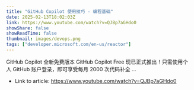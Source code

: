 ```yaml
---
title: "GitHub Copilot 使用技巧 - 编程基础"
date: 2025-02-13T18:02:03Z
link: https://www.youtube.com/watch?v=QJBp7aGHdo0
showShare: false
showReadTime: false
thumbnail: images/devops.png
tags: ["developer.microsoft.com/en-us/reactor"]
---
```

GitHub Copilot 全新免费版本 GitHub Copilot Free 现已正式推出！只需使用个人 GitHub 账户登录，即可享受每月 2000 次代码补全 ...

- Link to article: https://www.youtube.com/watch?v=QJBp7aGHdo0